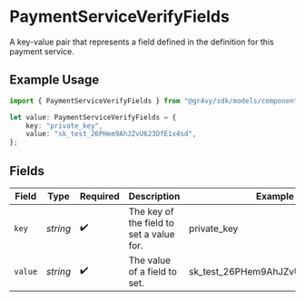 # PaymentServiceVerifyFields

A key-value pair that represents a field defined in the definition for this payment service.

## Example Usage

```typescript
import { PaymentServiceVerifyFields } from "@gr4vy/sdk/models/components";

let value: PaymentServiceVerifyFields = {
    key: "private_key",
    value: "sk_test_26PHem9AhJZvU623DfE1x4sd",
};
```

## Fields

| Field                                    | Type                                     | Required                                 | Description                              | Example                                  |
| ---------------------------------------- | ---------------------------------------- | ---------------------------------------- | ---------------------------------------- | ---------------------------------------- |
| `key`                                    | *string*                                 | :heavy_check_mark:                       | The key of the field to set a value for. | private_key                              |
| `value`                                  | *string*                                 | :heavy_check_mark:                       | The value of a field to set.             | sk_test_26PHem9AhJZvU623DfE1x4sd         |